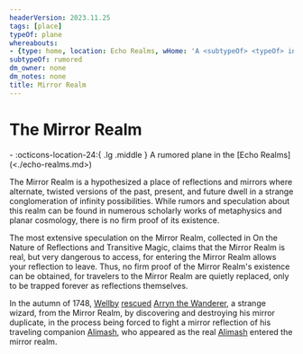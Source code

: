 ```yaml
---
headerVersion: 2023.11.25
tags: [place]
typeOf: plane
whereabouts:
- {type: home, location: Echo Realms, wHome: 'A <subtypeOf> <typeOf> in <home:1>'}
subtypeOf: rumored
dm_owner: none
dm_notes: none
title: Mirror Realm
---
```

# The Mirror Realm
<div class="grid cards ext-narrow-margin ext-one-column" markdown>
-    :octicons-location-24:{ .lg .middle } A rumored plane in the [Echo Realms](<./echo-realms.md>)  
</div>


The Mirror Realm is a hypothesized a place of reflections and mirrors where alternate, twisted versions of the past, present, and future dwell in a strange conglomeration of infinity possibilities. While rumors and speculation about this realm can be found in numerous scholarly works of metaphysics and planar cosmology, there is no firm proof of its existence. 

The most extensive speculation on the Mirror Realm, collected in On the Nature of Reflections and Transitive Magic, claims that the Mirror Realm is real, but very dangerous to access, for entering the Mirror Realm allows your reflection to leave. Thus, no firm proof of the Mirror Realm's existence can be obtained, for travelers to the Mirror Realm are quietly replaced, only to be trapped forever as reflections themselves.


In the autumn of 1748, [Wellby](<../../people/pcs/dunmar-fellowship/wellby.md>) [rescued](<../../campaigns/dunmari-frontier-campaign/session-notes/session-66-dufr.md>) [Arryn the Wanderer](<../../people/other-humans/arryn.md>), a strange wizard, from the Mirror Realm, by discovering and destroying his mirror duplicate, in the process being forced to fight a mirror reflection of his traveling companion [Alimash](<../../people/pcs/dunmar-fellowship/guests/alimash.md>), who appeared as the real [Alimash](<../../people/pcs/dunmar-fellowship/guests/alimash.md>) entered the mirror realm.


